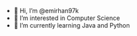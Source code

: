 - 👋 Hi, I’m @emirhan97k
- 👀 I’m interested in Computer Science
- 🌱 I’m currently learning Java and Python

